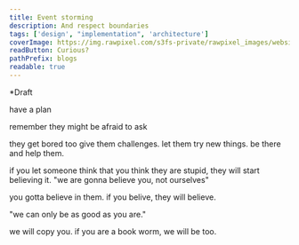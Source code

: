 ```yaml
---
title: Event storming
description: And respect boundaries
tags: ['design', "implementation", 'architecture']
coverImage: https://img.rawpixel.com/s3fs-private/rawpixel_images/website_content/dw14-tiger-ning-01-japanese-02_2.jpg?w=1000&dpr=1&fit=default&crop=default&q=65&vib=3&con=3&usm=15&bg=F4F4F3&ixlib=js-2.2.1&s=56500e3185657c003af2c76e57739a25
readButton: Curious?
pathPrefix: blogs
readable: true
---
```


*Draft


have a plan

remember they might be afraid to ask

they get bored too
give them challenges.
let them try new things.
be there and help them.

if you let someone think that you think they are stupid, they will start believing it.
"we are gonna believe you, not ourselves"

you gotta believe in them.
if you belive, they will believe.

"we can only be as good as you are."

we will copy you. if you are a book worm, we will be too.